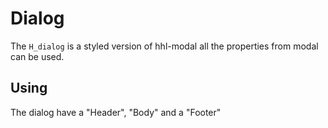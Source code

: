 # Dialog

The `H_dialog` is a styled version of hhl-modal all the properties from modal can be used.

## Using

The dialog have a "Header", "Body" and a "Footer"

<hhl-live-editor title="" htmlCode='
    <template>
      <div class="p-5">
        <H_btn @click="modal = true">Open</H_btn>
        <H_dialog v-model="modal">
          <template #header>
            Here is the TITLE
          </template>
          Here is the BODY
          <template #footer>
            Here is the FOOTER
            <H_btn @click="modal=false" size="sm" class="ml-3 bg-ok">Ok</H_btn>
            <H_btn @click="modal=false" size="sm" class="ml-3">Cancel</H_btn>
          </template>
        </H_dialog>
      </div>
    </template>
    <script>
      const modal = ref(false)
      return { modal }
    </script>
'>
</hhl-live-editor>
